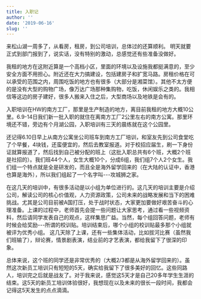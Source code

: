 ```yaml
---
title: 入职记
author: ''
date: '2019-06-16'
slug: ''
---
```


来松山湖一周多了，从看房，租房，到公司培训，总体过的还算顺利。
明天就要正式到部门报到了，说实话，没有特别的激动，总感觉还有些准备没做好。

我租的地方在这附近算是一个高档小区，里面的环境以及设施我都挺满意的，至少安全方面不用担心。附近还在大力搞建设，包括建房子和扩宽马路。房租价格在可以承受的范围之内，周围吃饭的地方也有很多（大部分是湘菜馆）。其他不太方便的是没有大型的购物广场，像万达广场那种集购物，吃饭，休闲娱乐之类的。我相信等这边的房子建好，很多人搬来入住之后，大型商场以及地铁是会有的。

入职培训在HW的南方工厂，那里是生产制造的地方，离目前我租的地方大概10公里。6.9-14日我们新一批入职的就住在离南方工厂2公里左右的南方公寓。那里环境还不错，旁边有个月湖公园，入职培训有三天的晨练就在这个公园里。

还记得6.10日早上从南方公寓坐公司班车到南方工厂培训，和室友先到公司食堂吃了个早餐，4块钱，还蛮便宜的，然后去教室报道。对于校招应届生，刷一下身份证就算报道了，然后找到自己被分配的班上（这批入职总共有6个班，大概2个班是社招的）。我们班44个人，女生大概10个，分成6组，我们组7个人2个女生。我们组一个特点就是全是研发的，而且全是海外留学回来的（在大陆的认证中，香港也算是海外），所以我们组起了一个名字叫---攻城狮之家。

在这几天的培训中，有很多活动是以小组为单位进行的。这几天的培训主要是介绍公司，解读公司的核心价值观，人力资源政策，公司未来的战略发展和当下的困难挑战。尤其是公司目前被A国打压，处于战时状态，大家更加要做好艰苦奋斗的心理准备。上课的过程中，老师首先会提一些问题让大家思考，通过看一些视频资料，然后请同学发表自己的观点，这样集思广益。当然，每个组回答问题，老师有时候会给奖励---所谓的校训贴。培训结束后，哪个小组的校训贴最多那个小组就被评为优秀小组。
这几天除了上课，还有一些集体活动，比如拔河比赛（虽然我们班输了），辩论赛，情景剧表演，结业前的才艺表演，都给我留下了很深的印象。

总体来说，这个班的同学还是非常优秀的（大概2/3都是从海外留学回来的）。虽然这次新员工培训只有短短的5天，确实给我留下了很多美好的回忆。这些同路人，培训完之后就是战友了。对于我来说，感觉这5天才是自己20多年学生生涯的结束。这5天的新员工培训体验很好，我想现在以及未来的很长一段时间，我都会记得这5天发生的点点滴滴。



